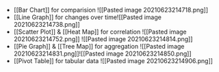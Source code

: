 - [[Bar Chart]] for comparision ![[Pasted image 20210623214718.png]]
- [[Line Graph]] for changes over time![[Pasted image 20210623214738.png]]
- [[Scatter Plot]] & [[Heat Map]] for correlation ![[Pasted image 20210623214752.png]] ![[Pasted image 20210623214814.png]]
- [[Pie Graph]] & [[Tree Map]] for aggregation ![[Pasted image 20210623214831.png]]![[Pasted image 20210623214850.png]]
- [[Pivot Table]] for tabular data ![[Pasted image 20210623214906.png]]